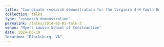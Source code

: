 ```yaml
---
title: "Coordinate research demonstration for the Virginia 4-H Youth Development Program "
collection: talks
type: "research demonstration"
permalink: /talks/2014-03-01-talk-3
venue: "Myers Lawson School of Construction"
date: 2024-06-19
location: "Blacksburg, VA"
---
```

